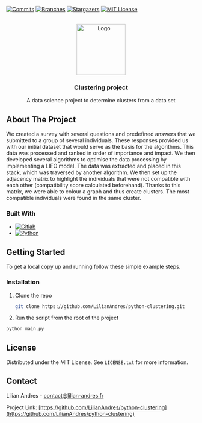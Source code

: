 <!-- PROJECT SHIELDS -->
<!--
*** I'm using markdown "reference style" links for readability.
*** Reference links are enclosed in brackets [ ] instead of parentheses ( ).
*** See the bottom of this document for the declaration of the reference variables
*** for contributors-url, forks-url, etc. This is an optional, concise syntax you may use.
*** https://www.markdownguide.org/basic-syntax/#reference-style-links
-->
[![Commits][commits-shield]][commits-url]
[![Branches][branches-shield]][branches-url]
[![Stargazers][stars-shield]][stars-url]
[![MIT License][license-shield]][license-url]



<!-- PROJECT LOGO -->
<br />
<div align="center">
  <a href="https://github.com/LilianAndres/python-clustering">
    <img src="https://datascientest.com/wp-content/uploads/2020/05/kmeans-2.png" alt="Logo" width="130" height="135">
  </a>

<h3 align="center">Clustering project</h3>

  <p align="center">
    A data science project to determine clusters from a data set
  </p>
</div>


<!-- ABOUT THE PROJECT -->
## About The Project

We created a survey with several questions and predefined answers that we submitted to a group of several individuals. These responses provided us with our initial dataset that would serve as the basis for the algorithms. This data was processed and ranked in order of importance and impact. We then developed several algorithms to optimise the data processing by implementing a LIFO model. The data was extracted and placed in this stack, which was traversed by another algorithm. We then set up the adjacency matrix to highlight the individuals that were not compatible with each other (compatibility score calculated beforehand). Thanks to this matrix, we were able to colour a graph and thus create clusters. The most compatible individuals were found in the same cluster.


### Built With

* [![Gitlab][Gitlab]][Gitlab-url]
* [![Python][Python]][Python-url]


<!-- GETTING STARTED -->
## Getting Started

To get a local copy up and running follow these simple example steps.

### Installation

1. Clone the repo
   ```sh
   git clone https://github.com/LilianAndres/python-clustering.git
   ```
2. Run the script from the root of the project
  ```sh 
  python main.py
  ```


<!-- LICENSE -->
## License

Distributed under the MIT License. See `LICENSE.txt` for more information.



<!-- CONTACT -->
## Contact

Lilian Andres - contact@lilian-andres.fr

Project Link: [https://github.com/LilianAndres/python-clustering](https://github.com/LilianAndres/python-clustering)



<!-- MARKDOWN LINKS & IMAGES -->
<!-- https://www.markdownguide.org/basic-syntax/#reference-style-links -->
[commits-shield]: https://badgen.net/github/commits/LilianAndres/python-clustering
[commits-url]: https://GitHub.com/LilianAndres/python-clustering/commit/
[branches-shield]: https://badgen.net/github/branches/LilianAndres/python-clustering
[branches-url]: https://github.com/LilianAndres/python-clustering
[stars-shield]: https://img.shields.io/github/stars/LilianAndres/python-clustering
[stars-url]: https://github.com/LilianAndres/python-clustering/stargazers
[license-shield]: https://img.shields.io/github/license/LilianAndres/python-clustering
[license-url]: https://github.com/LilianAndres/python-clustering/blob/master
[product-screenshot]: images/screenshot.png
[Gitlab]: https://img.shields.io/badge/GitLab-330F63?style=for-the-badge&logo=gitlab&logoColor=white
[Gitlab-url]: https://about.gitlab.com
[Python]: https://img.shields.io/badge/python-3670A0?style=for-the-badge&logo=python&logoColor=ffdd54
[Python-url]: https://www.python.org
